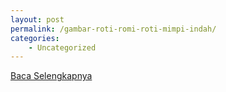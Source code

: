 ```yaml
---
layout: post
permalink: /gambar-roti-romi-roti-mimpi-indah/
categories:
    - Uncategorized
---
```


[Baca Selengkapnya](/01)